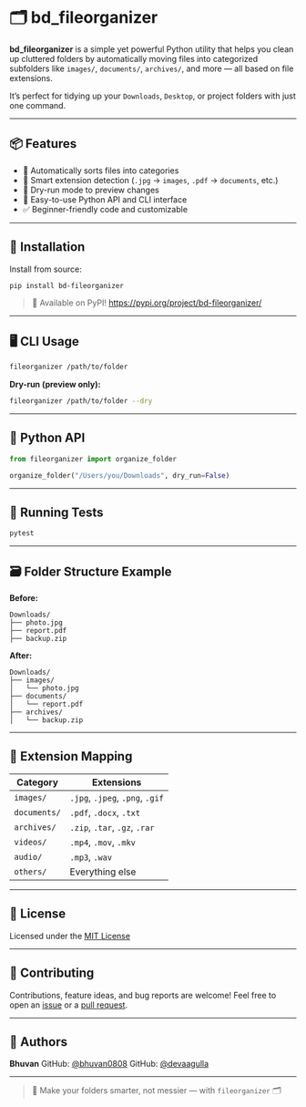 # 🗂️ bd_fileorganizer

**bd_fileorganizer** is a simple yet powerful Python utility that helps you clean up cluttered folders by automatically moving files into categorized subfolders like `images/`, `documents/`, `archives/`, and more — all based on file extensions.

It’s perfect for tidying up your `Downloads`, `Desktop`, or project folders with just one command.

---

## 📦 Features

- 📁 Automatically sorts files into categories
- 🧠 Smart extension detection (`.jpg` → `images`, `.pdf` → `documents`, etc.)
- 🧪 Dry-run mode to preview changes
- 🐍 Easy-to-use Python API and CLI interface
- ✅ Beginner-friendly code and customizable

---

## 🚀 Installation

Install from source:

```bash
pip install bd-fileorganizer
````

> 📌 Available on PyPI!
    https://pypi.org/project/bd-fileorganizer/

---

## 🖥️ CLI Usage

```bash
fileorganizer /path/to/folder
```

**Dry-run (preview only):**

```bash
fileorganizer /path/to/folder --dry
```

---

## 🐍 Python API

```python
from fileorganizer import organize_folder

organize_folder("/Users/you/Downloads", dry_run=False)
```

---

## 🧪 Running Tests

```bash
pytest
```

---

## 🗃️ Folder Structure Example

**Before:**

```
Downloads/
├── photo.jpg
├── report.pdf
├── backup.zip
```

**After:**

```
Downloads/
├── images/
│   └── photo.jpg
├── documents/
│   └── report.pdf
├── archives/
│   └── backup.zip
```

---

## 🔧 Extension Mapping

| Category     | Extensions                      |
| ------------ | ------------------------------- |
| `images/`    | `.jpg`, `.jpeg`, `.png`, `.gif` |
| `documents/` | `.pdf`, `.docx`, `.txt`         |
| `archives/`  | `.zip`, `.tar`, `.gz`, `.rar`   |
| `videos/`    | `.mp4`, `.mov`, `.mkv`          |
| `audio/`     | `.mp3`, `.wav`                  |
| `others/`    | Everything else                 |

---

## 📄 License

Licensed under the [MIT License](LICENSE)

---

## 🤝 Contributing

Contributions, feature ideas, and bug reports are welcome!
Feel free to open an [issue](https://github.com/bhuvan0808/bd-fileorganizer/issues) or a [pull request](https://github.com/bhuvan0808/bd-fileorganizer/pulls).

---

## 👤 Authors

**Bhuvan**
GitHub: [@bhuvan0808](https://github.com/bhuvan0808)
GitHub: [@devaagulla](https://github.com/devaagulla)



---

> 🧹 Make your folders smarter, not messier — with `fileorganizer` 🗂️